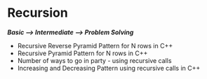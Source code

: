 # Recursion 


***Basic --> Intermediate  --> Problem Solving***

* Recursive Reverse Pyramid Pattern for N rows in C++
* Recursive Pyramid Pattern for N rows in C++
* Number of ways to go in party - using recursive calls
* Increasing and Decreasing Pattern using recursive calls in C++
